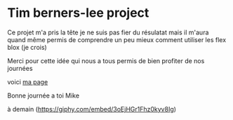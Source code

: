 # Tim berners-lee project




Ce projet m'a pris la tête je ne suis pas fier du résulatat mais il m'aura quand même permis de
comprendre un peu mieux comment utiliser les flex blox (je crois)

Merci pour cette idée qui nous a tous permis de bien profiter de nos journées 

voici [ma page](https://flow1202a.github.io/timLee/)

Bonne journée a toi Mike 

à demain (https://giphy.com/embed/3oEjHGr1Fhz0kyv8Ig)
